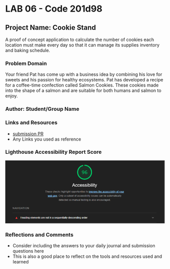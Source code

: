 # LAB 06 - Code 201d98

## Project Name: Cookie Stand

A proof of concept application to calculate the number of cookies each location must make every day so that it can manage its supplies inventory and baking schedule.

### Problem Domain

Your friend Pat has come up with a business idea by combining his love for sweets and his passion for healthy ecosystems. Pat has developed a recipe for a coffee-time confection called Salmon Cookies. These cookies made into the shape of a salmon and are suitable for both humans and salmon to enjoy.

### Author: Student/Group Name

### Links and Resources

* [submission PR](http://xyz.com)
* Any Links you used as reference

### Lighthouse Accessibility Report Score

![LightHouse Score Screenshot](./assets/img/lighthouse.png)

### Reflections and Comments

* Consider including the answers to your daily journal and submission questions here
* This is also a good place to reflect on the tools and resources used and learned
